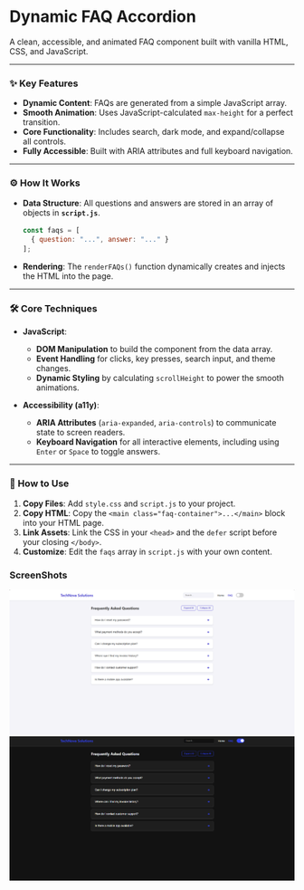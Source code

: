# Dynamic FAQ Accordion

A clean, accessible, and animated FAQ component built with vanilla HTML, CSS, and JavaScript.

---

### ✨ Key Features

-   **Dynamic Content**: FAQs are generated from a simple JavaScript array.
-   **Smooth Animation**: Uses JavaScript-calculated `max-height` for a perfect transition.
-   **Core Functionality**: Includes search, dark mode, and expand/collapse all controls.
-   **Fully Accessible**: Built with ARIA attributes and full keyboard navigation.

---

### ⚙️ How It Works

-   **Data Structure**: All questions and answers are stored in an array of objects in **`script.js`**.

    ```js
    const faqs = [
      { question: "...", answer: "..." }
    ];
    ```

-   **Rendering**: The `renderFAQs()` function dynamically creates and injects the HTML into the page.

---

### 🛠️ Core Techniques

-   **JavaScript**:
    -   **DOM Manipulation** to build the component from the data array.
    -   **Event Handling** for clicks, key presses, search input, and theme changes.
    -   **Dynamic Styling** by calculating `scrollHeight` to power the smooth animations.

-   **Accessibility (a11y)**:
    -   **ARIA Attributes** (`aria-expanded`, `aria-controls`) to communicate state to screen readers.
    -   **Keyboard Navigation** for all interactive elements, including using `Enter` or `Space` to toggle answers.

---

### 🚀 How to Use

1.  **Copy Files**: Add `style.css` and `script.js` to your project.
2.  **Copy HTML**: Copy the `<main class="faq-container">...</main>` block into your HTML page.
3.  **Link Assets**: Link the CSS in your `<head>` and the `defer` script before your closing `</body>`.
4.  **Customize**: Edit the `faqs` array in `script.js` with your own content.

### ScreenShots
![scrn1](image.png)
![scrn2](image-1.png)